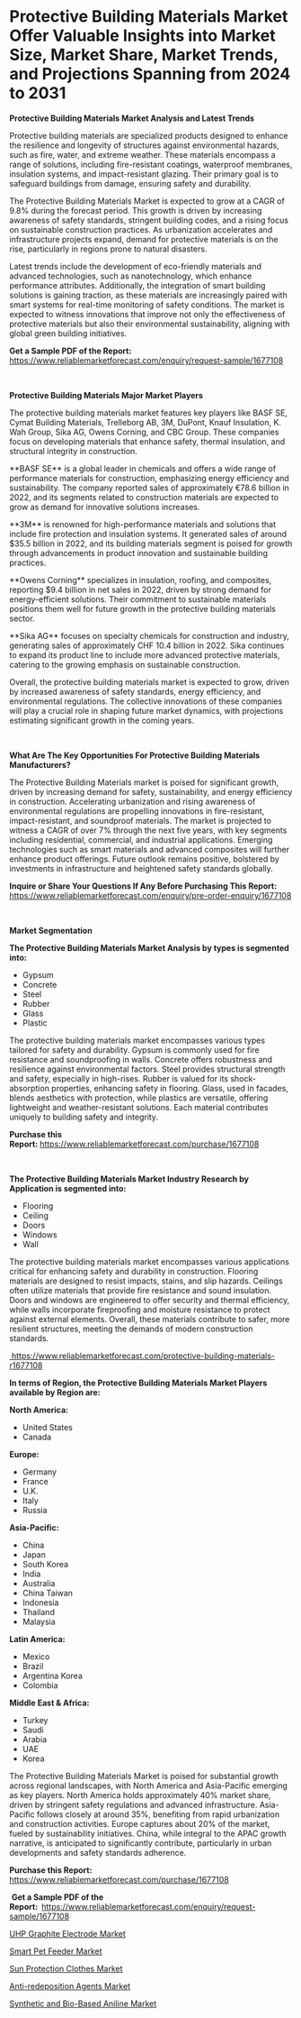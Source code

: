 <p><h1>Protective Building Materials Market Offer Valuable Insights into Market Size, Market Share, Market Trends, and Projections Spanning from 2024 to 2031</h1></p><p><strong>Protective Building Materials Market Analysis and Latest Trends</strong></p>
<p><p>Protective building materials are specialized products designed to enhance the resilience and longevity of structures against environmental hazards, such as fire, water, and extreme weather. These materials encompass a range of solutions, including fire-resistant coatings, waterproof membranes, insulation systems, and impact-resistant glazing. Their primary goal is to safeguard buildings from damage, ensuring safety and durability.</p><p>The Protective Building Materials Market is expected to grow at a CAGR of 9.8% during the forecast period. This growth is driven by increasing awareness of safety standards, stringent building codes, and a rising focus on sustainable construction practices. As urbanization accelerates and infrastructure projects expand, demand for protective materials is on the rise, particularly in regions prone to natural disasters.</p><p>Latest trends include the development of eco-friendly materials and advanced technologies, such as nanotechnology, which enhance performance attributes. Additionally, the integration of smart building solutions is gaining traction, as these materials are increasingly paired with smart systems for real-time monitoring of safety conditions. The market is expected to witness innovations that improve not only the effectiveness of protective materials but also their environmental sustainability, aligning with global green building initiatives.</p></p>
<p><strong>Get a Sample PDF of the Report:&nbsp;</strong> <a href="https://www.reliablemarketforecast.com/enquiry/request-sample/1677108?utm_campaign=1134&utm_medium=2&utm_source=Github&utm_content=ia&utm_term=30092024&utm_id=protective-building-materials">https://www.reliablemarketforecast.com/enquiry/request-sample/1677108</a></p>
<p>&nbsp;</p>
<p><strong>Protective Building Materials Major Market Players</strong></p>
<p><p>The protective building materials market features key players like BASF SE, Cymat Building Materials, Trelleborg AB, 3M, DuPont, Knauf Insulation, K. Wah Group, Sika AG, Owens Corning, and CBC Group. These companies focus on developing materials that enhance safety, thermal insulation, and structural integrity in construction.</p><p>**BASF SE** is a global leader in chemicals and offers a wide range of performance materials for construction, emphasizing energy efficiency and sustainability. The company reported sales of approximately €78.6 billion in 2022, and its segments related to construction materials are expected to grow as demand for innovative solutions increases.</p><p>**3M** is renowned for high-performance materials and solutions that include fire protection and insulation systems. It generated sales of around $35.5 billion in 2022, and its building materials segment is poised for growth through advancements in product innovation and sustainable building practices.</p><p>**Owens Corning** specializes in insulation, roofing, and composites, reporting $9.4 billion in net sales in 2022, driven by strong demand for energy-efficient solutions. Their commitment to sustainable materials positions them well for future growth in the protective building materials sector.</p><p>**Sika AG** focuses on specialty chemicals for construction and industry, generating sales of approximately CHF 10.4 billion in 2022. Sika continues to expand its product line to include more advanced protective materials, catering to the growing emphasis on sustainable construction.</p><p>Overall, the protective building materials market is expected to grow, driven by increased awareness of safety standards, energy efficiency, and environmental regulations. The collective innovations of these companies will play a crucial role in shaping future market dynamics, with projections estimating significant growth in the coming years.</p></p>
<p>&nbsp;</p>
<p><strong>What Are The Key Opportunities For Protective Building Materials Manufacturers?</strong></p>
<p><p>The Protective Building Materials market is poised for significant growth, driven by increasing demand for safety, sustainability, and energy efficiency in construction. Accelerating urbanization and rising awareness of environmental regulations are propelling innovations in fire-resistant, impact-resistant, and soundproof materials. The market is projected to witness a CAGR of over 7% through the next five years, with key segments including residential, commercial, and industrial applications. Emerging technologies such as smart materials and advanced composites will further enhance product offerings. Future outlook remains positive, bolstered by investments in infrastructure and heightened safety standards globally.</p></p>
<p><strong>Inquire or Share Your Questions If Any Before Purchasing This Report:</strong> <a href="https://www.reliablemarketforecast.com/enquiry/pre-order-enquiry/1677108?utm_campaign=1134&utm_medium=2&utm_source=Github&utm_content=ia&utm_term=30092024&utm_id=protective-building-materials">https://www.reliablemarketforecast.com/enquiry/pre-order-enquiry/1677108</a></p>
<p>&nbsp;</p>
<p><strong>Market Segmentation</strong></p>
<p><strong>The Protective Building Materials Market Analysis by types is segmented into:</strong></p>
<p><ul><li>Gypsum</li><li>Concrete</li><li>Steel</li><li>Rubber</li><li>Glass</li><li>Plastic</li></ul></p>
<p><p>The protective building materials market encompasses various types tailored for safety and durability. Gypsum is commonly used for fire resistance and soundproofing in walls. Concrete offers robustness and resilience against environmental factors. Steel provides structural strength and safety, especially in high-rises. Rubber is valued for its shock-absorption properties, enhancing safety in flooring. Glass, used in facades, blends aesthetics with protection, while plastics are versatile, offering lightweight and weather-resistant solutions. Each material contributes uniquely to building safety and integrity.</p></p>
<p><strong>Purchase this Report:&nbsp;</strong><a href="https://www.reliablemarketforecast.com/purchase/1677108?utm_campaign=1134&utm_medium=2&utm_source=Github&utm_content=ia&utm_term=30092024&utm_id=protective-building-materials">https://www.reliablemarketforecast.com/purchase/1677108</a></p>
<p>&nbsp;</p>
<p><strong>The Protective Building Materials Market Industry Research by Application is segmented into:</strong></p>
<p><ul><li>Flooring</li><li>Ceiling</li><li>Doors</li><li>Windows</li><li>Wall</li></ul></p>
<p><p>The protective building materials market encompasses various applications critical for enhancing safety and durability in construction. Flooring materials are designed to resist impacts, stains, and slip hazards. Ceilings often utilize materials that provide fire resistance and sound insulation. Doors and windows are engineered to offer security and thermal efficiency, while walls incorporate fireproofing and moisture resistance to protect against external elements. Overall, these materials contribute to safer, more resilient structures, meeting the demands of modern construction standards.</p></p>
<p><a href="https://www.reliablemarketforecast.com/protective-building-materials-r1677108?utm_campaign=1134&utm_medium=2&utm_source=Github&utm_content=ia&utm_term=30092024&utm_id=protective-building-materials">&nbsp;https://www.reliablemarketforecast.com/protective-building-materials-r1677108</a></p>
<p><strong>In terms of Region, the Protective Building Materials Market Players available by Region are:</strong></p>
<p>
    <p> <strong> North America: </strong>
        <ul>
            <li>United States</li>
            <li>Canada</li>
        </ul>
        </p> 
    <p> <strong> Europe: </strong>
        <ul>
            <li>Germany</li>
            <li>France</li>
            <li>U.K.</li>
            <li>Italy</li>
            <li>Russia</li>
        </ul>
        </p> 
    <p> <strong> Asia-Pacific: </strong>
        <ul>
            <li>China</li>
            <li>Japan</li>
            <li>South Korea</li>
            <li>India</li>
            <li>Australia</li>
            <li>China Taiwan</li>
            <li>Indonesia</li>
            <li>Thailand</li>
            <li>Malaysia</li>
        </ul>
        </p> 
    <p> <strong> Latin America: </strong>
        <ul>
            <li>Mexico</li>
            <li>Brazil</li>
            <li>Argentina Korea</li>
            <li>Colombia</li>
        </ul>
        </p> 
    <p> <strong> Middle East & Africa: </strong>
        <ul>
            <li>Turkey</li>
            <li>Saudi</li>
            <li>Arabia</li>
            <li>UAE</li>
            <li>Korea</li>
        </ul>
    </p>
    </p>
<p><p>The Protective Building Materials Market is poised for substantial growth across regional landscapes, with North America and Asia-Pacific emerging as key players. North America holds approximately 40% market share, driven by stringent safety regulations and advanced infrastructure. Asia-Pacific follows closely at around 35%, benefiting from rapid urbanization and construction activities. Europe captures about 20% of the market, fueled by sustainability initiatives. China, while integral to the APAC growth narrative, is anticipated to significantly contribute, particularly in urban developments and safety standards adherence.</p></p>
<p><strong>Purchase this Report: </strong><a href="https://www.reliablemarketforecast.com/purchase/1677108?utm_campaign=1134&utm_medium=2&utm_source=Github&utm_content=ia&utm_term=30092024&utm_id=protective-building-materials">https://www.reliablemarketforecast.com/purchase/1677108</a></p>
<p>&nbsp;<strong>Get a Sample PDF of the Report:&nbsp;&nbsp;</strong><a href="https://www.reliablemarketforecast.com/enquiry/request-sample/1677108?utm_campaign=1134&utm_medium=2&utm_source=Github&utm_content=ia&utm_term=30092024&utm_id=protective-building-materials">https://www.reliablemarketforecast.com/enquiry/request-sample/1677108</a></p>
<p><strong></strong></p>
<p><p><a href="https://issuu.com/reportprime-2/docs/uhp-graphite-electrode-market-size-_ef4df0534f0f8d?utm_campaign=1134&utm_medium=2&utm_source=Github&utm_content=ia&utm_term=30092024&utm_id=protective-building-materials">UHP Graphite Electrode Market</a></p><p><a href="https://www.linkedin.com/pulse/smart-pet-feeder-industry-forecast-market-shifts-strategic-imperatives-hsqyf?utm_campaign=1134&utm_medium=2&utm_source=Github&utm_content=ia&utm_term=30092024&utm_id=protective-building-materials">Smart Pet Feeder Market</a></p><p><a href="https://www.linkedin.com/pulse/strategic-market-insights-navigating-global-sun-protection-clothes-qc74f?utm_campaign=1134&utm_medium=2&utm_source=Github&utm_content=ia&utm_term=30092024&utm_id=protective-building-materials">Sun Protection Clothes Market</a></p><p><a href="https://github.com/BryceTownsendr/Market-Research-Report-List-6/blob/main/anti-redeposition-agents-market.md?utm_campaign=1134&utm_medium=2&utm_source=Github&utm_content=ia&utm_term=30092024&utm_id=protective-building-materials">Anti-redeposition Agents Market</a></p><p><a href="https://github.com/jorietygi/Market-Research-Report-List-1/blob/main/synthetic-and-bio-based-aniline-market.md?utm_campaign=1134&utm_medium=2&utm_source=Github&utm_content=ia&utm_term=30092024&utm_id=protective-building-materials">Synthetic and Bio-Based Aniline Market</a></p></p>